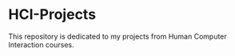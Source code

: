 # HCI-Projects
This repository is dedicated to my projects from Human Computer Interaction courses.
